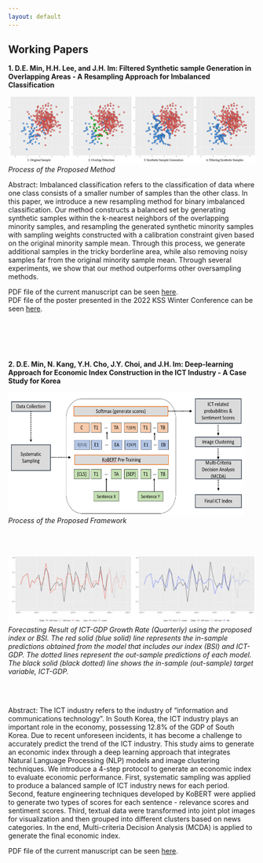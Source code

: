 ```yaml
---
layout: default
---
```


## Working Papers

**1. D.E. Min, H.H. Lee, and J.H. Im: Filtered Synthetic sample Generation in Overlapping Areas - A Resampling Approach for Imbalanced Classification**

<img src="assets/images/ProposedMethod1.png">
<em>Process of the Proposed Method</em>

Abstract: Imbalanced classification refers to the classification of data where one class consists of a smaller number of samples than the other class. In this paper, we introduce a new resampling method for binary imbalanced classification. Our method constructs a balanced set by generating synthetic samples within the k-nearest neighbors of the overlapping minority samples, and resampling the generated synthetic minority samples with sampling weights constructed with a calibration constraint given based on the original minority sample mean. Through this process, we generate additional samples in the tricky borderline area, while also removing noisy samples far from the original minority sample mean. Through several experiments, we show that our method outperforms other oversampling methods.

PDF file of the current manuscript can be seen [here](/assets/papers/Conference_Paper.pdf).  
PDF file of the poster presented in the 2022 KSS Winter Conference can be seen [here](/assets/papers/KSS_Poster_MinDE.pdf).  

<br/><br/>
<br/><br/>

**2. D.E. Min, N. Kang, Y.H. Cho, J.Y. Choi, and J.H. Im: Deep-learning Approach for Economic Index Construction in the ICT Industry - A Case Study for Korea**

<img src="assets/images/fig6_proposed.png" height="250" width="480">
<em>Process of the Proposed Framework</em>

<br/><br/>

<img src="assets/images/fig10_forecast_gdp_rate.png">
<em>Forecasting Result of ICT-GDP Growth Rate (Quarterly) using the proposed index or BSI. The red solid (blue solid) line represents the in-sample predictions obtained from the model that includes our index (BSI) and ICT-GDP. The dotted lines represent the out-sample predictions of each model. The black solid (black dotted) line shows the in-sample (out-sample) target variable, ICT-GDP. </em>

<br/><br/>

Abstract: The ICT industry refers to the industry of “information and communications technology”. In South Korea, the ICT industry plays an important role in the economy, possessing 12.8% of the GDP of South Korea. Due to recent unforeseen incidents, it has become a challenge to accurately predict the trend of the ICT industry. This study aims to generate an economic index through a deep learning approach that integrates Natural Language Processing (NLP) models and image clustering techniques. We introduce a 4-step protocol to generate an economic index to evaluate economic performance. First, systematic sampling was applied to produce a balanced sample of ICT industry news for each period. Second, feature engineering techniques developed by KoBERT were applied to generate two types of scores for each sentence - relevance scores and sentiment scores. Third, textual data were transformed into joint plot images for visualization and then grouped into different clusters based on news categories. In the end, Multi-criteria Decision Analysis (MCDA) is applied to generate the final economic index.

PDF file of the current manuscript can be seen [here](/assets/papers/KISDI_Paper.pdf).  

<br/><br/>
